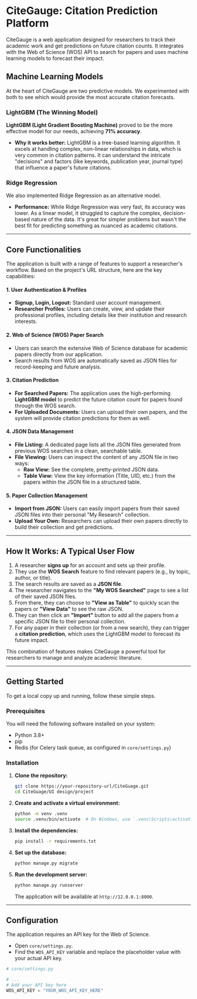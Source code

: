 # CiteGauge: Citation Prediction Platform

CiteGauge is a web application designed for researchers to track their academic work and get predictions on future citation counts. It integrates with the Web of Science (WOS) API to search for papers and uses machine learning models to forecast their impact.

## Machine Learning Models

At the heart of CiteGauge are two predictive models. We experimented with both to see which would provide the most accurate citation forecasts.

### LightGBM (The Winning Model)

**LightGBM (Light Gradient Boosting Machine)** proved to be the more effective model for our needs, achieving **71% accuracy**.

- **Why it works better:** LightGBM is a tree-based learning algorithm. It excels at handling complex, non-linear relationships in data, which is very common in citation patterns. It can understand the intricate "decisions" and factors (like keywords, publication year, journal type) that influence a paper's future citations.

### Ridge Regression

We also implemented Ridge Regression as an alternative model.

- **Performance:** While Ridge Regression was very fast, its accuracy was lower. As a linear model, it struggled to capture the complex, decision-based nature of the data. It's great for simpler problems but wasn't the best fit for predicting something as nuanced as academic citations.

---

## Core Functionalities

The application is built with a range of features to support a researcher's workflow. Based on the project's URL structure, here are the key capabilities:

#### 1. User Authentication & Profiles
*   **Signup, Login, Logout:** Standard user account management.
*   **Researcher Profiles:** Users can create, view, and update their professional profiles, including details like their institution and research interests.

#### 2. Web of Science (WOS) Paper Search
*   Users can search the extensive Web of Science database for academic papers directly from our application.
*   Search results from WOS are automatically saved as JSON files for record-keeping and future analysis.

#### 3. Citation Prediction
*   **For Searched Papers:** The application uses the high-performing **LightGBM model** to predict the future citation count for papers found through the WOS search.
*   **For Uploaded Documents:** Users can upload their own papers, and the system will provide citation predictions for them as well.

#### 4. JSON Data Management
*   **File Listing:** A dedicated page lists all the JSON files generated from previous WOS searches in a clean, searchable table.
*   **File Viewing:** Users can inspect the content of any JSON file in two ways:
    *   **Raw View:** See the complete, pretty-printed JSON data.
    *   **Table View:** View the key information (Title, UID, etc.) from the papers within the JSON file in a structured table.

#### 5. Paper Collection Management
*   **Import from JSON:** Users can easily import papers from their saved JSON files into their personal "My Research" collection.
*   **Upload Your Own:** Researchers can upload their own papers directly to build their collection and get predictions.

---

## How It Works: A Typical User Flow

1.  A researcher **signs up** for an account and sets up their profile.
2.  They use the **WOS Search** feature to find relevant papers (e.g., by topic, author, or title).
3.  The search results are saved as a **JSON file**.
4.  The researcher navigates to the **"My WOS Searched"** page to see a list of their saved JSON files.
5.  From there, they can choose to **"View as Table"** to quickly scan the papers or **"View Data"** to see the raw JSON.
6.  They can then click an **"Import"** button to add all the papers from a specific JSON file to their personal collection.
7.  For any paper in their collection (or from a new search), they can trigger a **citation prediction**, which uses the LightGBM model to forecast its future impact.

This combination of features makes CiteGauge a powerful tool for researchers to manage and analyze academic literature.

---

## Getting Started

To get a local copy up and running, follow these simple steps.

### Prerequisites

You will need the following software installed on your system:
*   Python 3.8+
*   pip
*   Redis (for Celery task queue, as configured in `core/settings.py`)

### Installation

1.  **Clone the repository:**
    ```sh
    git clone https://your-repository-url/CiteGuage.git
    cd CiteGuage/UI design/project
    ```

2.  **Create and activate a virtual environment:**
    ```sh
    python -m venv .venv
    source .venv/bin/activate  # On Windows, use `.venv\Scripts\activate`
    ```

3.  **Install the dependencies:**
    ```sh
    pip install -r requirements.txt
    ```

4.  **Set up the database:**
    ```sh
    python manage.py migrate
    ```

5.  **Run the development server:**
    ```sh
    python manage.py runserver
    ```
    The application will be available at `http://12.0.0.1:8000`.

---

## Configuration

The application requires an API key for the Web of Science.

*   Open `core/settings.py`.
*   Find the `WOS_API_KEY` variable and replace the placeholder value with your actual API key.

```python
# core/settings.py

# ...
# Add your API key here
WOS_API_KEY = "YOUR_WOS_API_KEY_HERE"
```